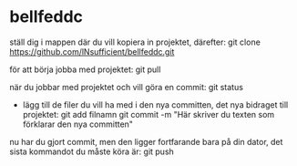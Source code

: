 # bellfeddc
ställ dig i mappen där du vill kopiera in projektet, därefter:
git clone https://github.com/lNsufficient/bellfeddc.git

för att börja jobba med projektet:
git pull

när du jobbar med projektet och vill göra en commit:
git status
 - lägg till de filer du vill ha med i den nya committen, det nya bidraget till projektet:
git add filnamn
git commit -m "Här skriver du texten som förklarar den nya committen"

nu har du gjort commit, men den ligger fortfarande bara på din dator, det sista kommandot du måste köra är:
git push


